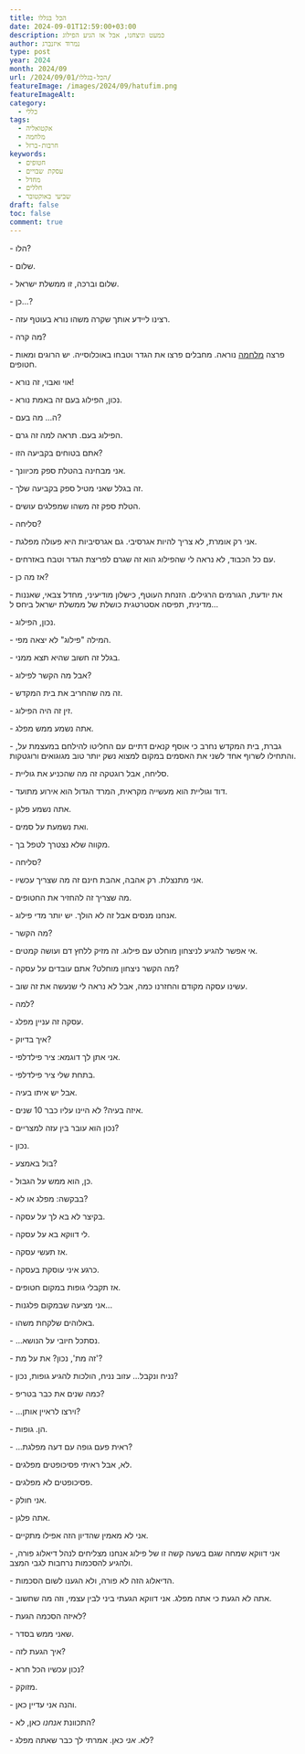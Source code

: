 ```yaml
---
title: הכל בגללו
date: 2024-09-01T12:59:00+03:00
description: כמעט וניצחנו, אבל אז הגיע הפילוג
author: נמרוד איזנברג
type: post
year: 2024
month: 2024/09
url: /2024/09/01/הכל-בגללו/
featureImage: /images/2024/09/hatufim.png
featureImageAlt: 
category:
  - כללי
tags:
  - אקטואליה
  - מלחמה
  - חרבות-ברזל
keywords:
  - חטופים
  - עסקת שבויים
  - מחדל
  - חללים
  - שביעי באוקטובר
draft: false
toc: false
comment: true
---
```

\- הלו?

\- שלום.

\- שלום וברכה, זו ממשלת ישראל.

\- כן...?

\- רצינו ליידע אותך שקרה משהו נורא בעוטף עזה.

\- מה קרה?

\- פרצה [מלחמה](2023-11-02-רסיסי-ברזל.md) נוראה. מחבלים פרצו את הגדר וטבחו באוכלוסייה. יש הרוגים ומאות חטופים.

\- אוי ואבוי, זה נורא!

\- נכון, הפילוג בעם זה באמת נורא. 

\- ה... מה בעם?

\- הפילוג בעם. תראה למה זה גרם.

\- אתם בטוחים בקביעה הזו?

\- אני מבחינה בהטלת ספק מכיוונך.

\- זה בגלל שאני מטיל ספק בקביעה שלך.

\- הטלת ספק זה משהו שמפלגים עושים.

\- סליחה?

\- אני רק אומרת, לא צריך להיות אגרסיבי. גם אגרסיביות היא פעולה מפלגת.

\- עם כל הכבוד, לא נראה לי שהפילוג הוא זה שגרם לפריצת הגדר וטבח באזרחים.

\- אז מה כן?

\- את יודעת, הגורמים הרגילים. הזנחת העוטף, כישלון מודיעיני, מחדל צבאי, שאננות מדינית, תפיסה אסטרטגית כושלת של ממשלת ישראל ביחס ל...

\- נכון, הפילוג.

\- המילה "פילוג" לא יצאה מפי.

\- בגלל זה חשוב שהיא תצא ממני.

\- אבל מה הקשר לפילוג?

\- זה מה שהחריב את בית המקדש.

\- זין זה היה הפילוג.

\- אתה נשמע ממש מפלג.

\- גברת, בית המקדש נחרב כי אוסף קנאים דתיים עם החליטו להילחם במעצמת על, והתחילו לשרוף אחד לשני את האסמים במקום למצוא נשק יותר טוב מגוגואים ורוגטקות.

\- סליחה, אבל רוגטקה זה מה שהכניע את גוליית.

\- דוד וגוליית הוא מעשייה מקראית, המרד הגדול הוא אירוע מתועד.

\- אתה נשמע פלגן.

\- ואת נשמעת על סמים.

\- מקווה שלא נצטרך לטפל בך.

\- סליחה?

\- אני מתנצלת. רק אהבה, אהבת חינם זה מה שצריך עכשיו.

\- מה שצריך זה להחזיר את החטופים.

\- אנחנו מנסים אבל זה לא הולך. יש יותר מדי פילוג.

\- מה הקשר?

\- אי אפשר להגיע לניצחון מוחלט עם פילוג. זה מזיק ללחץ דם ועושה קמטים.

\- מה הקשר ניצחון מוחלט? אתם עובדים על עסקה?

\- עשינו עסקה מקודם והחזרנו כמה, אבל לא נראה לי שנעשה את זה שוב.

\- למה?

\- עסקה זה עניין מפלג.

\- איך בדיוק?

\- אני אתן לך דוגמא: ציר פילדלפי.

\- בתחת שלי ציר פילדלפי.

\- אבל יש איתו בעיה.

\- איזה בעיה? לא היינו עליו כבר 10 שנים.

\- נכון הוא עובר בין עזה למצריים?

\- נכון.

\- בול באמצע?

\- כן, הוא ממש על הגבול.

\- בבקשה: מפלג או לא?

\- בקיצר לא בא לך על עסקה.

\- לי דווקא בא על עסקה.

\- אז תעשי עסקה.

\- כרגע איני עוסקת בעסקה.

\- אז תקבלי גופות במקום חטופים.

\- אני מציעה שבמקום פלגנות...

\- באלוהים שלקחת משהו.

\- ...נסתכל חיובי על הנושא.

\- זה מת', נכון? את על מת'?

\- נניח ונקבל... עזוב נניח, הולכות להגיע גופות, נכון?

\- כמה שנים את כבר בטריפ?

\- ...וירצו לראיין אותן?

\- הן. גופות.

\- ...ראית פעם גופה עם דעה מפלגת?

\- לא, אבל ראיתי פסיכופטים מפלגים.

\- פסיכופטים לא מפלגים.

\- אני חולק.

\- אתה פלגן.

\- אני לא מאמין שהדיון הזה אפילו מתקיים.

\- אני דווקא שמחה שגם בשעה קשה זו של פילוג אנחנו מצליחים לנהל דיאלוג פורה, ולהגיע להסכמות נרחבות לגבי המצב.

\- הדיאלוג הזה לא פורה, ולא הגענו לשום הסכמות.

\- אתה לא הגעת כי אתה מפלג. אני דווקא הגעתי ביני לבין עצמי, וזה מה שחשוב.

\- לאיזה הסכמה הגעת?

\- שאני ממש בסדר.

\- איך הגעת לזה?

\- נכון עכשיו הכל חרא?

\- מזוקק.

\- והנה אני עדיין כאן.

\- התכוונת *אנחנו* כאן, לא?

\- לא. *אני* כאן. אמרתי לך כבר שאתה מפלג?